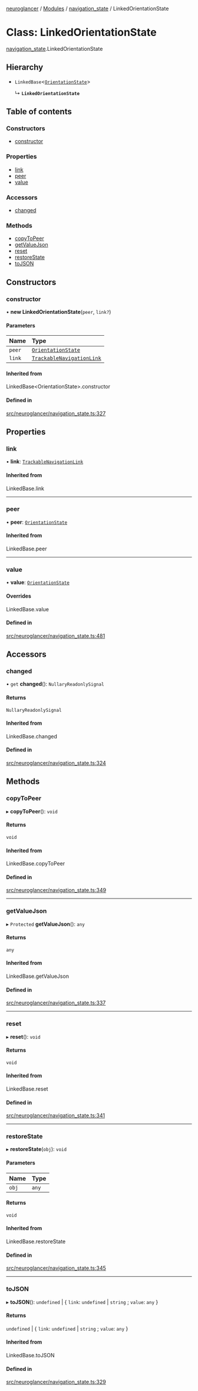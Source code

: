 [neuroglancer](../README.md) / [Modules](../modules.md) / [navigation\_state](../modules/navigation_state.md) / LinkedOrientationState

# Class: LinkedOrientationState

[navigation_state](../modules/navigation_state.md).LinkedOrientationState

## Hierarchy

- `LinkedBase`<[`OrientationState`](navigation_state.OrientationState.md)\>

  ↳ **`LinkedOrientationState`**

## Table of contents

### Constructors

- [constructor](navigation_state.LinkedOrientationState.md#constructor)

### Properties

- [link](navigation_state.LinkedOrientationState.md#link)
- [peer](navigation_state.LinkedOrientationState.md#peer)
- [value](navigation_state.LinkedOrientationState.md#value)

### Accessors

- [changed](navigation_state.LinkedOrientationState.md#changed)

### Methods

- [copyToPeer](navigation_state.LinkedOrientationState.md#copytopeer)
- [getValueJson](navigation_state.LinkedOrientationState.md#getvaluejson)
- [reset](navigation_state.LinkedOrientationState.md#reset)
- [restoreState](navigation_state.LinkedOrientationState.md#restorestate)
- [toJSON](navigation_state.LinkedOrientationState.md#tojson)

## Constructors

### constructor

• **new LinkedOrientationState**(`peer`, `link?`)

#### Parameters

| Name | Type |
| :------ | :------ |
| `peer` | [`OrientationState`](navigation_state.OrientationState.md) |
| `link` | [`TrackableNavigationLink`](navigation_state.TrackableNavigationLink.md) |

#### Inherited from

LinkedBase<OrientationState\>.constructor

#### Defined in

[src/neuroglancer/navigation_state.ts:327](https://github.com/ActiveBrainAtlas2/neuroglancer/blob/b9eb98e6/src/neuroglancer/navigation_state.ts#L327)

## Properties

### link

• **link**: [`TrackableNavigationLink`](navigation_state.TrackableNavigationLink.md)

#### Inherited from

LinkedBase.link

___

### peer

• **peer**: [`OrientationState`](navigation_state.OrientationState.md)

#### Inherited from

LinkedBase.peer

___

### value

• **value**: [`OrientationState`](navigation_state.OrientationState.md)

#### Overrides

LinkedBase.value

#### Defined in

[src/neuroglancer/navigation_state.ts:481](https://github.com/ActiveBrainAtlas2/neuroglancer/blob/b9eb98e6/src/neuroglancer/navigation_state.ts#L481)

## Accessors

### changed

• `get` **changed**(): `NullaryReadonlySignal`

#### Returns

`NullaryReadonlySignal`

#### Inherited from

LinkedBase.changed

#### Defined in

[src/neuroglancer/navigation_state.ts:324](https://github.com/ActiveBrainAtlas2/neuroglancer/blob/b9eb98e6/src/neuroglancer/navigation_state.ts#L324)

## Methods

### copyToPeer

▸ **copyToPeer**(): `void`

#### Returns

`void`

#### Inherited from

LinkedBase.copyToPeer

#### Defined in

[src/neuroglancer/navigation_state.ts:349](https://github.com/ActiveBrainAtlas2/neuroglancer/blob/b9eb98e6/src/neuroglancer/navigation_state.ts#L349)

___

### getValueJson

▸ `Protected` **getValueJson**(): `any`

#### Returns

`any`

#### Inherited from

LinkedBase.getValueJson

#### Defined in

[src/neuroglancer/navigation_state.ts:337](https://github.com/ActiveBrainAtlas2/neuroglancer/blob/b9eb98e6/src/neuroglancer/navigation_state.ts#L337)

___

### reset

▸ **reset**(): `void`

#### Returns

`void`

#### Inherited from

LinkedBase.reset

#### Defined in

[src/neuroglancer/navigation_state.ts:341](https://github.com/ActiveBrainAtlas2/neuroglancer/blob/b9eb98e6/src/neuroglancer/navigation_state.ts#L341)

___

### restoreState

▸ **restoreState**(`obj`): `void`

#### Parameters

| Name | Type |
| :------ | :------ |
| `obj` | `any` |

#### Returns

`void`

#### Inherited from

LinkedBase.restoreState

#### Defined in

[src/neuroglancer/navigation_state.ts:345](https://github.com/ActiveBrainAtlas2/neuroglancer/blob/b9eb98e6/src/neuroglancer/navigation_state.ts#L345)

___

### toJSON

▸ **toJSON**(): `undefined` \| { `link`: `undefined` \| `string` ; `value`: `any`  }

#### Returns

`undefined` \| { `link`: `undefined` \| `string` ; `value`: `any`  }

#### Inherited from

LinkedBase.toJSON

#### Defined in

[src/neuroglancer/navigation_state.ts:329](https://github.com/ActiveBrainAtlas2/neuroglancer/blob/b9eb98e6/src/neuroglancer/navigation_state.ts#L329)
